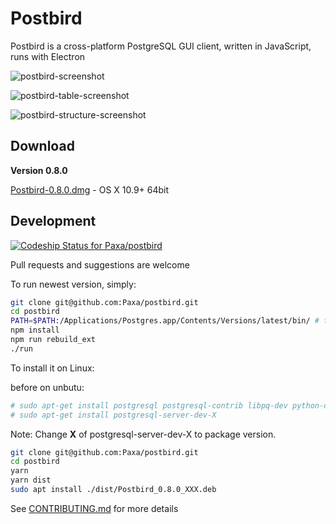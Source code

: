 # Postbird

Postbird is a cross-platform PostgreSQL GUI client, written in JavaScript, runs with Electron

![postbird-screenshot](https://user-images.githubusercontent.com/26019/41055418-dcc55700-69f3-11e8-8d3e-572cf5febedc.png)

![postbird-table-screenshot](https://user-images.githubusercontent.com/26019/41055416-dc5a5464-69f3-11e8-87b8-994e763da816.png)

![postbird-structure-screenshot](https://user-images.githubusercontent.com/26019/41055417-dc8eb56a-69f3-11e8-8145-6f0d5eb147a6.png)

## Download

**Version 0.8.0**

[Postbird-0.8.0.dmg](https://github.com/Paxa/postbird/releases/download/0.8.0/Postbird-0.8.0.dmg) - OS X 10.9+ 64bit

## Development

[ ![Codeship Status for Paxa/postbird](https://app.codeship.com/projects/c2450da0-9339-0135-ee6d-1663622ccf5e/status?branch=master)](https://app.codeship.com/projects/250798)

Pull requests and suggestions are welcome

To run newest version, simply:

```sh
git clone git@github.com:Paxa/postbird.git
cd postbird
PATH=$PATH:/Applications/Postgres.app/Contents/Versions/latest/bin/ # to compile postgres native extension
npm install
npm run rebuild_ext
./run
```

To install it on Linux:

before on unbutu:
```sh
# sudo apt-get install postgresql postgresql-contrib libpq-dev python-dev
# sudo apt-get install postgresql-server-dev-X
```

Note: Change **X** of postgresql-server-dev-X to package version.

```sh
git clone git@github.com:Paxa/postbird.git
cd postbird
yarn
yarn dist
sudo apt install ./dist/Postbird_0.8.0_XXX.deb
```

See [CONTRIBUTING.md](/CONTRIBUTING.md) for more details
